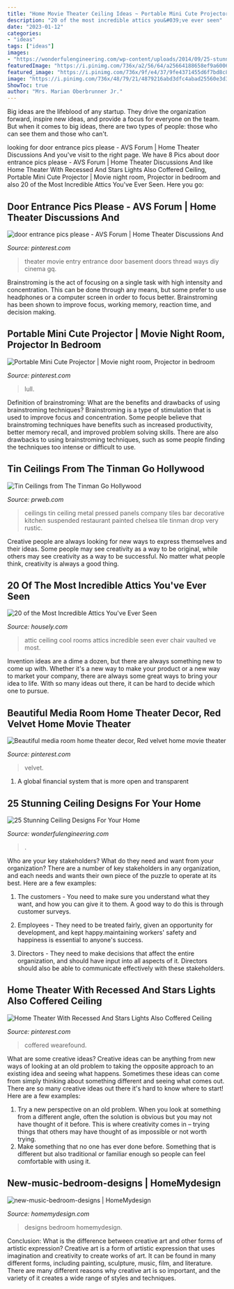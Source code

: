 ```yaml
---
title: "Home Movie Theater Ceiling Ideas ~ Portable Mini Cute Projector"
description: "20 of the most incredible attics you&#039;ve ever seen"
date: "2023-01-12"
categories:
- "ideas"
tags: ["ideas"]
images:
- "https://wonderfulengineering.com/wp-content/uploads/2014/09/25-stunning-ceiling-design-ideas-31-610x813.jpg"
featuredImage: "https://i.pinimg.com/736x/a2/56/64/a25664188658ef9a6006221ddd1d61c9.jpg"
featured_image: "https://i.pinimg.com/736x/9f/e4/37/9fe4371455d6f7bd8c890c23e57ff9b2.jpg"
image: "https://i.pinimg.com/736x/48/79/21/4879216abd3dfc4abad25560e3d3a9ca--entertainment-room-movie-theater.jpg"
ShowToc: true
author: "Mrs. Marian Oberbrunner Jr."
---
```



Big ideas are the lifeblood of any startup. They drive the organization forward, inspire new ideas, and provide a focus for everyone on the team. But when it comes to big ideas, there are two types of people: those who can see them and those who can't. 

	

		
looking for door entrance pics please - AVS Forum | Home Theater Discussions And you've visit to the right page. We have 8 Pics about door entrance pics please - AVS Forum | Home Theater Discussions And like Home Theater With Recessed And Stars Lights Also Coffered Ceiling, Portable Mini Cute Projector | Movie night room, Projector in bedroom and also 20 of the Most Incredible Attics You&#039;ve Ever Seen. Here you go:
		
    
## Door Entrance Pics Please - AVS Forum | Home Theater Discussions And

<img loading=lazy src="https://i.pinimg.com/736x/48/79/21/4879216abd3dfc4abad25560e3d3a9ca--entertainment-room-movie-theater.jpg" onerror="this.onerror=null;this.src='https://tse1.mm.bing.net/th?id=OIP.hbzjSyvyhLtPhRVf9FpnegHaKf&amp;pid=15.1';" alt="door entrance pics please - AVS Forum | Home Theater Discussions And">

_Source: pinterest.com_

>theater movie entry entrance door basement doors thread ways diy cinema gq. 

	

Brainstroming is the act of focusing on a single task with high intensity and concentration. This can be done through any means, but some prefer to use headphones or a computer screen in order to focus better. Brainstroming has been shown to improve focus, working memory, reaction time, and decision making.

    
## Portable Mini Cute Projector | Movie Night Room, Projector In Bedroom

<img loading=lazy src="https://i.pinimg.com/736x/a2/56/64/a25664188658ef9a6006221ddd1d61c9.jpg" onerror="this.onerror=null;this.src='https://tse4.mm.bing.net/th?id=OIP.qVapJvs3KExJHGm1ktNNyQHaIe&amp;pid=15.1';" alt="Portable Mini Cute Projector | Movie night room, Projector in bedroom">

_Source: pinterest.com_

>lull. 

	

Definition of brainstroming: What are the benefits and drawbacks of using brainstroming techniques?
Brainstroming is a type of stimulation that is used to improve focus and concentration. Some people believe that brainstroming techniques have benefits such as increased productivity, better memory recall, and improved problem solving skills. There are also drawbacks to using brainstroming techniques, such as some people finding the techniques too intense or difficult to use.

    
## Tin Ceilings From The Tinman Go Hollywood

<img loading=lazy src="http://ww1.prweb.com/prfiles/2012/07/11/10659201/gallery-tinceilings8.jpg" onerror="this.onerror=null;this.src='https://tse3.mm.bing.net/th?id=OIP.cdYXI6qKyh-R58OZEsxexwHaFj&amp;pid=15.1';" alt="Tin Ceilings from The Tinman Go Hollywood">

_Source: prweb.com_

>ceilings tin ceiling metal pressed panels company tiles bar decorative kitchen suspended restaurant painted chelsea tile tinman drop very rustic. 

	

Creative people are always looking for new ways to express themselves and their ideas. Some people may see creativity as a way to be original, while others may see creativity as a way to be successful. No matter what people think, creativity is always a good thing.

    
## 20 Of The Most Incredible Attics You&#039;ve Ever Seen

<img loading=lazy src="https://a5j0u479x2t4e35gducjhz15-wpengine.netdna-ssl.com/wp-content/uploads/2015/04/cool-attic-rooms-with-armchair-and-branches-with-floor-lamp-and-leather-chair-plus-ottoman-and-track-lighting-also-vaulted-ceiling-for-eclectic-home-theater-design-915x605.jpg" onerror="this.onerror=null;this.src='https://tse1.mm.bing.net/th?id=OIP.20bsKY4ndOD8f7BrcdRDlAHaE5&amp;pid=15.1';" alt="20 of the Most Incredible Attics You&#039;ve Ever Seen">

_Source: housely.com_

>attic ceiling cool rooms attics incredible seen ever chair vaulted ve most. 

	

Invention ideas are a dime a dozen, but there are always something new to come up with. Whether it's a new way to make your product or a new way to market your company, there are always some great ways to bring your idea to life. With so many ideas out there, it can be hard to decide which one to pursue.

    
## Beautiful Media Room Home Theater Decor, Red Velvet Home Movie Theater

<img loading=lazy src="https://i.pinimg.com/736x/9f/e4/37/9fe4371455d6f7bd8c890c23e57ff9b2.jpg" onerror="this.onerror=null;this.src='https://tse4.mm.bing.net/th?id=OIP.Fq5qpjx4hRBUtdvqekBJMQHaFf&amp;pid=15.1';" alt="Beautiful media room home theater decor, Red velvet home movie theater">

_Source: pinterest.com_

>velvet. 

	

1. A global financial system that is more open and transparent 

    
## 25 Stunning Ceiling Designs For Your Home

<img loading=lazy src="https://wonderfulengineering.com/wp-content/uploads/2014/09/25-stunning-ceiling-design-ideas-31-610x813.jpg" onerror="this.onerror=null;this.src='https://tse4.mm.bing.net/th?id=OIP.0QS-NOvIafod8GqWhT2jCgHaJ3&amp;pid=15.1';" alt="25 Stunning Ceiling Designs For Your Home">

_Source: wonderfulengineering.com_

>. 

	

Who are your key stakeholders? What do they need and want from your organization?
There are a number of key stakeholders in any organization, and each needs and wants their own piece of the puzzle to operate at its best. Here are a few examples:
1. The customers - You need to make sure you understand what they want, and how you can give it to them. A good way to do this is through customer surveys.

2. Employees - They need to be treated fairly, given an opportunity for development, and kept happy.maintaining workers' safety and happiness is essential to anyone's success.

3. Directors - They need to make decisions that affect the entire organization, and should have input into all aspects of it. Directors should also be able to communicate effectively with these stakeholders.

    
## Home Theater With Recessed And Stars Lights Also Coffered Ceiling

<img loading=lazy src="https://i.pinimg.com/736x/1e/36/7c/1e367c2a7086d3cf590b31298d7b9105.jpg" onerror="this.onerror=null;this.src='https://tse1.mm.bing.net/th?id=OIP.t-sZ_jBDeuvUao_HTawwvQHaE7&amp;pid=15.1';" alt="Home Theater With Recessed And Stars Lights Also Coffered Ceiling">

_Source: pinterest.com_

>coffered wearefound. 

	

What are some creative ideas?
Creative ideas can be anything from new ways of looking at an old problem to taking the opposite approach to an existing idea and seeing what happens. Sometimes these ideas can come from simply thinking about something different and seeing what comes out. There are so many creative ideas out there it's hard to know where to start! Here are a few examples: 
1. Try a new perspective on an old problem. When you look at something from a different angle, often the solution is obvious but you may not have thought of it before. This is where creativity comes in – trying things that others may have thought of as impossible or not worth trying. 
2. Make something that no one has ever done before. Something that is different but also traditional or familiar enough so people can feel comfortable with using it.

    
## New-music-bedroom-designs | HomeMydesign

<img loading=lazy src="https://homemydesign.com/wp-content/uploads/2013/03/new-music-bedroom-designs.jpg" onerror="this.onerror=null;this.src='https://tse4.mm.bing.net/th?id=OIP.oKdX78rCxX7TdXtD-IQA5wHaF9&amp;pid=15.1';" alt="new-music-bedroom-designs | HomeMydesign">

_Source: homemydesign.com_

>designs bedroom homemydesign. 

	

Conclusion: What is the difference between creative art and other forms of artistic expression?
Creative art is a form of artistic expression that uses imagination and creativity to create works of art. It can be found in many different forms, including painting, sculpture, music, film, and literature. There are many different reasons why creative art is so important, and the variety of it creates a wide range of styles and techniques.

